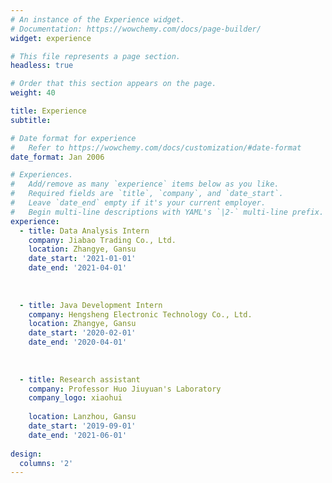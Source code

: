 ```yaml
---
# An instance of the Experience widget.
# Documentation: https://wowchemy.com/docs/page-builder/
widget: experience

# This file represents a page section.
headless: true

# Order that this section appears on the page.
weight: 40

title: Experience
subtitle:

# Date format for experience
#   Refer to https://wowchemy.com/docs/customization/#date-format
date_format: Jan 2006

# Experiences.
#   Add/remove as many `experience` items below as you like.
#   Required fields are `title`, `company`, and `date_start`.
#   Leave `date_end` empty if it's your current employer.
#   Begin multi-line descriptions with YAML's `|2-` multi-line prefix.
experience:
  - title: Data Analysis Intern
    company: Jiabao Trading Co., Ltd.
    location: Zhangye, Gansu
    date_start: '2021-01-01'
    date_end: '2021-04-01'
  
       
        
  - title: Java Development Intern
    company: Hengsheng Electronic Technology Co., Ltd. 
    location: Zhangye, Gansu
    date_start: '2020-02-01'
    date_end: '2020-04-01'
   
        
        
  - title: Research assistant
    company: Professor Huo Jiuyuan's Laboratory
    company_logo: xiaohui
    
    location: Lanzhou, Gansu
    date_start: '2019-09-01'
    date_end: '2021-06-01'
  
design:
  columns: '2'
---
```


